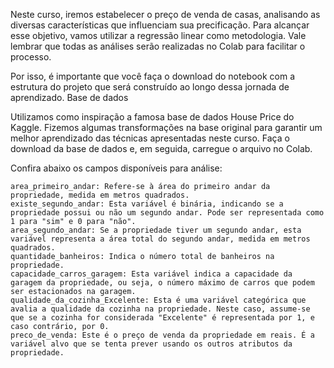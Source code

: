 

Neste curso, iremos estabelecer o preço de venda de casas, analisando as diversas características que influenciam sua precificação. Para alcançar esse objetivo, vamos utilizar a regressão linear como metodologia. Vale lembrar que todas as análises serão realizadas no Colab para facilitar o processo.

Por isso, é importante que você faça o download do notebook com a estrutura do projeto que será construído ao longo dessa jornada de aprendizado.
Base de dados

Utilizamos como inspiração a famosa base de dados House Price do Kaggle. Fizemos algumas transformações na base original para garantir um melhor aprendizado das técnicas apresentadas neste curso. Faça o download da base de dados e, em seguida, carregue o arquivo no Colab.

Confira abaixo os campos disponíveis para análise:

    area_primeiro_andar: Refere-se à área do primeiro andar da propriedade, medida em metros quadrados.
    existe_segundo_andar: Esta variável é binária, indicando se a propriedade possui ou não um segundo andar. Pode ser representada como 1 para "sim" e 0 para "não".
    area_segundo_andar: Se a propriedade tiver um segundo andar, esta variável representa a área total do segundo andar, medida em metros quadrados.
    quantidade_banheiros: Indica o número total de banheiros na propriedade.
    capacidade_carros_garagem: Esta variável indica a capacidade da garagem da propriedade, ou seja, o número máximo de carros que podem ser estacionados na garagem.
    qualidade_da_cozinha_Excelente: Esta é uma variável categórica que avalia a qualidade da cozinha na propriedade. Neste caso, assume-se que se a cozinha for considerada "Excelente" é representada por 1, e caso contrário, por 0.
    preco_de_venda: Este é o preço de venda da propriedade em reais. É a variável alvo que se tenta prever usando os outros atributos da propriedade.

